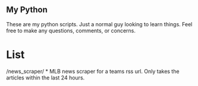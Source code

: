 ## My Python
These are my python scripts. Just a normal guy looking to learn things. Feel free to make any questions, comments, or concerns.

# List

/news_scraper/ * MLB news scraper for a teams rss url. Only takes the articles within the last 24 hours.

